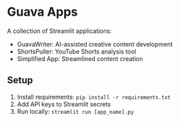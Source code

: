 # Guava Apps

A collection of Streamlit applications:
- GuavaWriter: AI-assisted creative content development
- ShortsPuller: YouTube Shorts analysis tool
- Simplified App: Streamlined content creation

## Setup
1. Install requirements: `pip install -r requirements.txt`
2. Add API keys to Streamlit secrets
3. Run locally: `streamlit run [app_name].py`